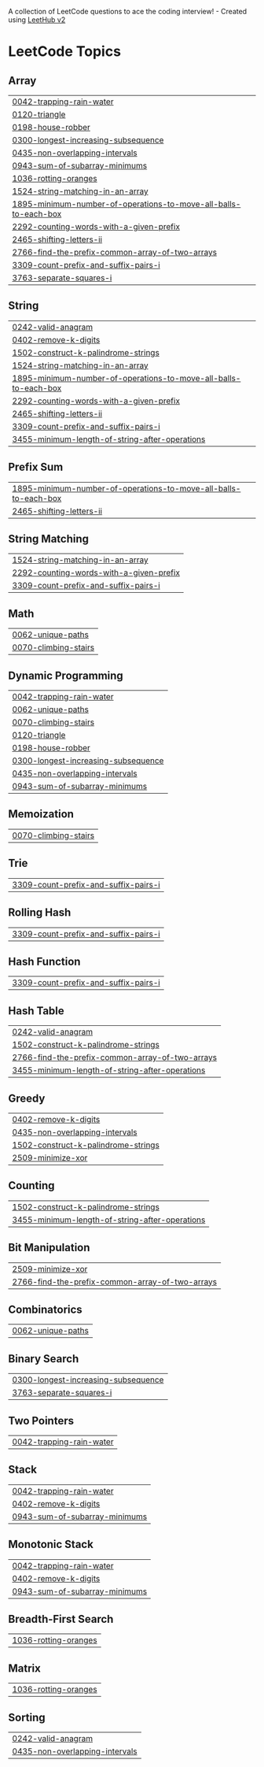 A collection of LeetCode questions to ace the coding interview! - Created using [LeetHub v2](https://github.com/arunbhardwaj/LeetHub-2.0)
<!---LeetCode Topics Start-->
# LeetCode Topics
## Array
|  |
| ------- |
| [0042-trapping-rain-water](https://github.com/d-aggarwal/DSA/tree/master/0042-trapping-rain-water) |
| [0120-triangle](https://github.com/d-aggarwal/DSA/tree/master/0120-triangle) |
| [0198-house-robber](https://github.com/d-aggarwal/DSA/tree/master/0198-house-robber) |
| [0300-longest-increasing-subsequence](https://github.com/d-aggarwal/DSA/tree/master/0300-longest-increasing-subsequence) |
| [0435-non-overlapping-intervals](https://github.com/d-aggarwal/DSA/tree/master/0435-non-overlapping-intervals) |
| [0943-sum-of-subarray-minimums](https://github.com/d-aggarwal/DSA/tree/master/0943-sum-of-subarray-minimums) |
| [1036-rotting-oranges](https://github.com/d-aggarwal/DSA/tree/master/1036-rotting-oranges) |
| [1524-string-matching-in-an-array](https://github.com/d-aggarwal/DSA/tree/master/1524-string-matching-in-an-array) |
| [1895-minimum-number-of-operations-to-move-all-balls-to-each-box](https://github.com/d-aggarwal/DSA/tree/master/1895-minimum-number-of-operations-to-move-all-balls-to-each-box) |
| [2292-counting-words-with-a-given-prefix](https://github.com/d-aggarwal/DSA/tree/master/2292-counting-words-with-a-given-prefix) |
| [2465-shifting-letters-ii](https://github.com/d-aggarwal/DSA/tree/master/2465-shifting-letters-ii) |
| [2766-find-the-prefix-common-array-of-two-arrays](https://github.com/d-aggarwal/DSA/tree/master/2766-find-the-prefix-common-array-of-two-arrays) |
| [3309-count-prefix-and-suffix-pairs-i](https://github.com/d-aggarwal/DSA/tree/master/3309-count-prefix-and-suffix-pairs-i) |
| [3763-separate-squares-i](https://github.com/d-aggarwal/DSA/tree/master/3763-separate-squares-i) |
## String
|  |
| ------- |
| [0242-valid-anagram](https://github.com/d-aggarwal/DSA/tree/master/0242-valid-anagram) |
| [0402-remove-k-digits](https://github.com/d-aggarwal/DSA/tree/master/0402-remove-k-digits) |
| [1502-construct-k-palindrome-strings](https://github.com/d-aggarwal/DSA/tree/master/1502-construct-k-palindrome-strings) |
| [1524-string-matching-in-an-array](https://github.com/d-aggarwal/DSA/tree/master/1524-string-matching-in-an-array) |
| [1895-minimum-number-of-operations-to-move-all-balls-to-each-box](https://github.com/d-aggarwal/DSA/tree/master/1895-minimum-number-of-operations-to-move-all-balls-to-each-box) |
| [2292-counting-words-with-a-given-prefix](https://github.com/d-aggarwal/DSA/tree/master/2292-counting-words-with-a-given-prefix) |
| [2465-shifting-letters-ii](https://github.com/d-aggarwal/DSA/tree/master/2465-shifting-letters-ii) |
| [3309-count-prefix-and-suffix-pairs-i](https://github.com/d-aggarwal/DSA/tree/master/3309-count-prefix-and-suffix-pairs-i) |
| [3455-minimum-length-of-string-after-operations](https://github.com/d-aggarwal/DSA/tree/master/3455-minimum-length-of-string-after-operations) |
## Prefix Sum
|  |
| ------- |
| [1895-minimum-number-of-operations-to-move-all-balls-to-each-box](https://github.com/d-aggarwal/DSA/tree/master/1895-minimum-number-of-operations-to-move-all-balls-to-each-box) |
| [2465-shifting-letters-ii](https://github.com/d-aggarwal/DSA/tree/master/2465-shifting-letters-ii) |
## String Matching
|  |
| ------- |
| [1524-string-matching-in-an-array](https://github.com/d-aggarwal/DSA/tree/master/1524-string-matching-in-an-array) |
| [2292-counting-words-with-a-given-prefix](https://github.com/d-aggarwal/DSA/tree/master/2292-counting-words-with-a-given-prefix) |
| [3309-count-prefix-and-suffix-pairs-i](https://github.com/d-aggarwal/DSA/tree/master/3309-count-prefix-and-suffix-pairs-i) |
## Math
|  |
| ------- |
| [0062-unique-paths](https://github.com/d-aggarwal/DSA/tree/master/0062-unique-paths) |
| [0070-climbing-stairs](https://github.com/d-aggarwal/DSA/tree/master/0070-climbing-stairs) |
## Dynamic Programming
|  |
| ------- |
| [0042-trapping-rain-water](https://github.com/d-aggarwal/DSA/tree/master/0042-trapping-rain-water) |
| [0062-unique-paths](https://github.com/d-aggarwal/DSA/tree/master/0062-unique-paths) |
| [0070-climbing-stairs](https://github.com/d-aggarwal/DSA/tree/master/0070-climbing-stairs) |
| [0120-triangle](https://github.com/d-aggarwal/DSA/tree/master/0120-triangle) |
| [0198-house-robber](https://github.com/d-aggarwal/DSA/tree/master/0198-house-robber) |
| [0300-longest-increasing-subsequence](https://github.com/d-aggarwal/DSA/tree/master/0300-longest-increasing-subsequence) |
| [0435-non-overlapping-intervals](https://github.com/d-aggarwal/DSA/tree/master/0435-non-overlapping-intervals) |
| [0943-sum-of-subarray-minimums](https://github.com/d-aggarwal/DSA/tree/master/0943-sum-of-subarray-minimums) |
## Memoization
|  |
| ------- |
| [0070-climbing-stairs](https://github.com/d-aggarwal/DSA/tree/master/0070-climbing-stairs) |
## Trie
|  |
| ------- |
| [3309-count-prefix-and-suffix-pairs-i](https://github.com/d-aggarwal/DSA/tree/master/3309-count-prefix-and-suffix-pairs-i) |
## Rolling Hash
|  |
| ------- |
| [3309-count-prefix-and-suffix-pairs-i](https://github.com/d-aggarwal/DSA/tree/master/3309-count-prefix-and-suffix-pairs-i) |
## Hash Function
|  |
| ------- |
| [3309-count-prefix-and-suffix-pairs-i](https://github.com/d-aggarwal/DSA/tree/master/3309-count-prefix-and-suffix-pairs-i) |
## Hash Table
|  |
| ------- |
| [0242-valid-anagram](https://github.com/d-aggarwal/DSA/tree/master/0242-valid-anagram) |
| [1502-construct-k-palindrome-strings](https://github.com/d-aggarwal/DSA/tree/master/1502-construct-k-palindrome-strings) |
| [2766-find-the-prefix-common-array-of-two-arrays](https://github.com/d-aggarwal/DSA/tree/master/2766-find-the-prefix-common-array-of-two-arrays) |
| [3455-minimum-length-of-string-after-operations](https://github.com/d-aggarwal/DSA/tree/master/3455-minimum-length-of-string-after-operations) |
## Greedy
|  |
| ------- |
| [0402-remove-k-digits](https://github.com/d-aggarwal/DSA/tree/master/0402-remove-k-digits) |
| [0435-non-overlapping-intervals](https://github.com/d-aggarwal/DSA/tree/master/0435-non-overlapping-intervals) |
| [1502-construct-k-palindrome-strings](https://github.com/d-aggarwal/DSA/tree/master/1502-construct-k-palindrome-strings) |
| [2509-minimize-xor](https://github.com/d-aggarwal/DSA/tree/master/2509-minimize-xor) |
## Counting
|  |
| ------- |
| [1502-construct-k-palindrome-strings](https://github.com/d-aggarwal/DSA/tree/master/1502-construct-k-palindrome-strings) |
| [3455-minimum-length-of-string-after-operations](https://github.com/d-aggarwal/DSA/tree/master/3455-minimum-length-of-string-after-operations) |
## Bit Manipulation
|  |
| ------- |
| [2509-minimize-xor](https://github.com/d-aggarwal/DSA/tree/master/2509-minimize-xor) |
| [2766-find-the-prefix-common-array-of-two-arrays](https://github.com/d-aggarwal/DSA/tree/master/2766-find-the-prefix-common-array-of-two-arrays) |
## Combinatorics
|  |
| ------- |
| [0062-unique-paths](https://github.com/d-aggarwal/DSA/tree/master/0062-unique-paths) |
## Binary Search
|  |
| ------- |
| [0300-longest-increasing-subsequence](https://github.com/d-aggarwal/DSA/tree/master/0300-longest-increasing-subsequence) |
| [3763-separate-squares-i](https://github.com/d-aggarwal/DSA/tree/master/3763-separate-squares-i) |
## Two Pointers
|  |
| ------- |
| [0042-trapping-rain-water](https://github.com/d-aggarwal/DSA/tree/master/0042-trapping-rain-water) |
## Stack
|  |
| ------- |
| [0042-trapping-rain-water](https://github.com/d-aggarwal/DSA/tree/master/0042-trapping-rain-water) |
| [0402-remove-k-digits](https://github.com/d-aggarwal/DSA/tree/master/0402-remove-k-digits) |
| [0943-sum-of-subarray-minimums](https://github.com/d-aggarwal/DSA/tree/master/0943-sum-of-subarray-minimums) |
## Monotonic Stack
|  |
| ------- |
| [0042-trapping-rain-water](https://github.com/d-aggarwal/DSA/tree/master/0042-trapping-rain-water) |
| [0402-remove-k-digits](https://github.com/d-aggarwal/DSA/tree/master/0402-remove-k-digits) |
| [0943-sum-of-subarray-minimums](https://github.com/d-aggarwal/DSA/tree/master/0943-sum-of-subarray-minimums) |
## Breadth-First Search
|  |
| ------- |
| [1036-rotting-oranges](https://github.com/d-aggarwal/DSA/tree/master/1036-rotting-oranges) |
## Matrix
|  |
| ------- |
| [1036-rotting-oranges](https://github.com/d-aggarwal/DSA/tree/master/1036-rotting-oranges) |
## Sorting
|  |
| ------- |
| [0242-valid-anagram](https://github.com/d-aggarwal/DSA/tree/master/0242-valid-anagram) |
| [0435-non-overlapping-intervals](https://github.com/d-aggarwal/DSA/tree/master/0435-non-overlapping-intervals) |
<!---LeetCode Topics End-->